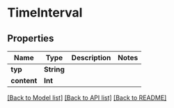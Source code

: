 # TimeInterval

## Properties
Name | Type | Description | Notes
------------ | ------------- | ------------- | -------------
**typ** | **String** |  | 
**content** | **Int** |  | 

[[Back to Model list]](../README.md#documentation-for-models) [[Back to API list]](../README.md#documentation-for-api-endpoints) [[Back to README]](../README.md)


